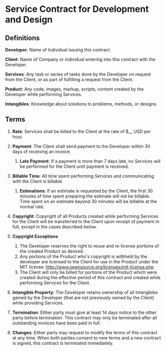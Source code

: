 # Service Contract for Development and Design

## Definitions

**Developer**:
Name of Individual issuing this contract.

**Client**:
Name of Company or individual entering into this contract with the Developer.

**Services**:
Any task or series of tasks done by the Developer on request from the Client,
or as part of fulfilling a request from the Client.

**Product**:
Any code, images, markup, scripts, content created by the Developer while
performing Services.

**Intangibles**:
Knowledge about solutions to problems, methods, or designs.

## Terms

1. **Rate**:
Services shall be billed to the Client at the rate of $__ USD per hour.

2. **Payment**:
The Client shall send payment to the Developer within 30 days of receiving
an invoice.
	
	1. **Late Payment**:
	If a payment is more than 7 days late, no Services will be performed for the
	Client until payment is received.

3. **Billable Time**:
All time spent performing Services and communicating with the Client is
billable.

	1. **Estimations**:
	If an estimate is requested by the Client, the first 30 minutes of time spent
	preparing the estimate will not be billable.  Time spent on an estimate beyond
	30 minutes will be billable at the normal rate.

4. **Copyright**:
Copyright of all Products created while performing Services for the Client will
be transferred to the Client upon receipt of payment in full, except in the
cases described below.

5. **Copyright Exceptions**
	1. The Developer reserves the right to reuse and re-license portions of the
created Product as desired.
	2. Any portions of the Product who's copyright is withheld by the developer
are licensed to the Client for use in the Product under the MIT license:
http://www.opensource.org/licenses/mit-license.php
	3. The Client will only be billed for portions of the Product which were
created during the effective period of this contract and created while
performing Services for the Client.

6. **Intangible Property**:
The Developer retains ownership of all Intangibles gained by the Developer
(that are not previously owned by the Client) while providing Services.

7. **Termination**:
Either party must give at least 14 days notice to the other party before
termination.  This contract may only be terminated after all outstanding
invoices have been paid in full.

8. **Changes**:
Either party may request to modify the terms of this contract at any time.
When both parties consent to new terms and a new contract is signed, this
contract is terminated immediately.
